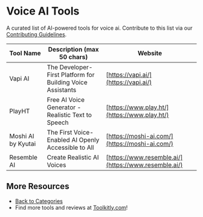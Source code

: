 # Voice AI Tools

A curated list of AI-powered tools for voice ai. Contribute to this list via our [Contributing Guidelines](../CONTRIBUTING.md).

| Tool Name | Description (max 50 chars) | Website |
|-----------|----------------------------|---------|
| Vapi AI | The Developer-First Platform for Building Voice Assistants | [https://vapi.ai/](https://vapi.ai/) |
| PlayHT | Free AI Voice Generator - Realistic Text to Speech | [https://www.play.ht/](https://www.play.ht/) |
| Moshi AI by Kyutai | The First Voice-Enabled AI Openly Accessible to All | [https://moshi-ai.com/](https://moshi-ai.com/) |
| Resemble AI | Create Realistic AI Voices | [https://www.resemble.ai/](https://www.resemble.ai/) |

## More Resources
- [Back to Categories](https://github.com/ToolkitlyAI/awesome-ai-tools/blob/master/README.md)
- Find more tools and reviews at [Toolkitly.com](https://toolkitly.com)!
